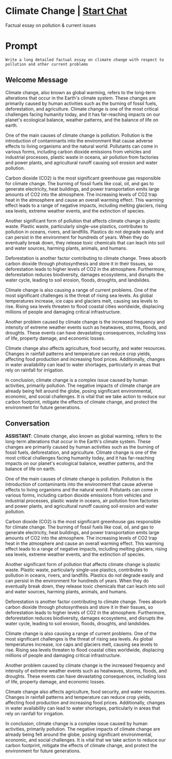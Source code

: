 

# Climate Change | [Start Chat](https://gptcall.net/chat.html?data=%7B%22contact%22%3A%7B%22id%22%3A%22WD3GtReYubPeV0YVgqBGZ%22%2C%22flow%22%3Atrue%7D%7D)
Factual essay on pollution & current issues

# Prompt

```
Write a long detailed factual essay on climate change with respect to pollution and other current problems
```

## Welcome Message
Climate change, also known as global warming, refers to the long-term alterations that occur in the Earth's climate system. These changes are primarily caused by human activities such as the burning of fossil fuels, deforestation, and agriculture. Climate change is one of the most critical challenges facing humanity today, and it has far-reaching impacts on our planet's ecological balance, weather patterns, and the balance of life on earth.



One of the main causes of climate change is pollution. Pollution is the introduction of contaminants into the environment that cause adverse effects to living organisms and the natural world. Pollutants can come in various forms, including carbon dioxide emissions from vehicles and industrial processes, plastic waste in oceans, air pollution from factories and power plants, and agricultural runoff causing soil erosion and water pollution.



Carbon dioxide (CO2) is the most significant greenhouse gas responsible for climate change. The burning of fossil fuels like coal, oil, and gas to generate electricity, heat buildings, and power transportation emits large amounts of CO2 into the atmosphere. The increasing levels of CO2 trap heat in the atmosphere and cause an overall warming effect. This warming effect leads to a range of negative impacts, including melting glaciers, rising sea levels, extreme weather events, and the extinction of species.



Another significant form of pollution that affects climate change is plastic waste. Plastic waste, particularly single-use plastics, contributes to pollution in oceans, rivers, and landfills. Plastics do not degrade easily and can persist in the environment for hundreds of years. When they do eventually break down, they release toxic chemicals that can leach into soil and water sources, harming plants, animals, and humans.



Deforestation is another factor contributing to climate change. Trees absorb carbon dioxide through photosynthesis and store it in their tissues, so deforestation leads to higher levels of CO2 in the atmosphere. Furthermore, deforestation reduces biodiversity, damages ecosystems, and disrupts the water cycle, leading to soil erosion, floods, droughts, and landslides.



Climate change is also causing a range of current problems. One of the most significant challenges is the threat of rising sea levels. As global temperatures increase, ice caps and glaciers melt, causing sea levels to rise. Rising sea levels threaten to flood coastal cities worldwide, displacing millions of people and damaging critical infrastructure.



Another problem caused by climate change is the increased frequency and intensity of extreme weather events such as heatwaves, storms, floods, and droughts. These events can have devastating consequences, including loss of life, property damage, and economic losses.



Climate change also affects agriculture, food security, and water resources. Changes in rainfall patterns and temperature can reduce crop yields, affecting food production and increasing food prices. Additionally, changes in water availability can lead to water shortages, particularly in areas that rely on rainfall for irrigation.



In conclusion, climate change is a complex issue caused by human activities, primarily pollution. The negative impacts of climate change are already being felt around the globe, posing significant environmental, economic, and social challenges. It is vital that we take action to reduce our carbon footprint, mitigate the effects of climate change, and protect the environment for future generations.

## Conversation

**ASSISTANT**: Climate change, also known as global warming, refers to the long-term alterations that occur in the Earth's climate system. These changes are primarily caused by human activities such as the burning of fossil fuels, deforestation, and agriculture. Climate change is one of the most critical challenges facing humanity today, and it has far-reaching impacts on our planet's ecological balance, weather patterns, and the balance of life on earth.



One of the main causes of climate change is pollution. Pollution is the introduction of contaminants into the environment that cause adverse effects to living organisms and the natural world. Pollutants can come in various forms, including carbon dioxide emissions from vehicles and industrial processes, plastic waste in oceans, air pollution from factories and power plants, and agricultural runoff causing soil erosion and water pollution.



Carbon dioxide (CO2) is the most significant greenhouse gas responsible for climate change. The burning of fossil fuels like coal, oil, and gas to generate electricity, heat buildings, and power transportation emits large amounts of CO2 into the atmosphere. The increasing levels of CO2 trap heat in the atmosphere and cause an overall warming effect. This warming effect leads to a range of negative impacts, including melting glaciers, rising sea levels, extreme weather events, and the extinction of species.



Another significant form of pollution that affects climate change is plastic waste. Plastic waste, particularly single-use plastics, contributes to pollution in oceans, rivers, and landfills. Plastics do not degrade easily and can persist in the environment for hundreds of years. When they do eventually break down, they release toxic chemicals that can leach into soil and water sources, harming plants, animals, and humans.



Deforestation is another factor contributing to climate change. Trees absorb carbon dioxide through photosynthesis and store it in their tissues, so deforestation leads to higher levels of CO2 in the atmosphere. Furthermore, deforestation reduces biodiversity, damages ecosystems, and disrupts the water cycle, leading to soil erosion, floods, droughts, and landslides.



Climate change is also causing a range of current problems. One of the most significant challenges is the threat of rising sea levels. As global temperatures increase, ice caps and glaciers melt, causing sea levels to rise. Rising sea levels threaten to flood coastal cities worldwide, displacing millions of people and damaging critical infrastructure.



Another problem caused by climate change is the increased frequency and intensity of extreme weather events such as heatwaves, storms, floods, and droughts. These events can have devastating consequences, including loss of life, property damage, and economic losses.



Climate change also affects agriculture, food security, and water resources. Changes in rainfall patterns and temperature can reduce crop yields, affecting food production and increasing food prices. Additionally, changes in water availability can lead to water shortages, particularly in areas that rely on rainfall for irrigation.



In conclusion, climate change is a complex issue caused by human activities, primarily pollution. The negative impacts of climate change are already being felt around the globe, posing significant environmental, economic, and social challenges. It is vital that we take action to reduce our carbon footprint, mitigate the effects of climate change, and protect the environment for future generations.

